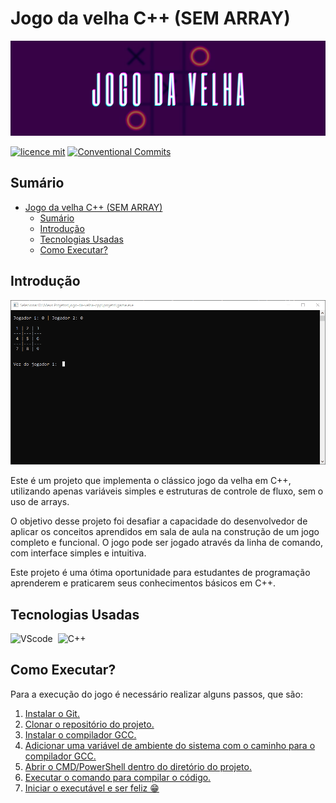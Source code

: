 # Jogo da velha C++ (SEM ARRAY)

![Foto de Capa](assets/imgs/capa-jogo-da-velha.png)

[![licence mit](https://img.shields.io/badge/licence-MIT-blue.svg)](./LICENSE)
[![Conventional Commits](https://img.shields.io/badge/Conventional%20Commits-1.0.0-%23FE5196?logo=conventionalcommits&logoColor=white)](https://conventionalcommits.org)


## Sumário

- [Jogo da velha C++ (SEM ARRAY)](#jogo-da-velha-c-sem-array)
  - [Sumário](#sumário)
  - [Introdução](#introdução)
  - [Tecnologias Usadas](#tecnologias-usadas)
  - [Como Executar?](#como-executar)


## Introdução

![Jogo da Velha](/assets/gifs/jogo-da-velha.gif)

Este é um projeto que implementa o clássico jogo da velha em C++, utilizando apenas variáveis simples e estruturas de controle de fluxo, sem o uso de arrays.

O objetivo desse projeto foi desafiar a capacidade do desenvolvedor de aplicar os conceitos aprendidos em sala de aula na construção de um jogo completo e funcional. O jogo pode ser jogado através da linha de comando, com interface simples e intuitiva.

Este projeto é uma ótima oportunidade para estudantes de programação aprenderem e praticarem seus conhecimentos básicos em C++. 

## Tecnologias Usadas
![VScode](https://img.shields.io/badge/vscode-4285F4?style=for-the-badge&logo=vscode&logoColor=white)&nbsp;
![C++](https://img.shields.io/badge/C%2B%2B-00599C?style=for-the-badge&logo=c%2B%2B&logoColor=white)&nbsp;

## Como Executar?

Para a execução do jogo é necessário realizar alguns passos, que são:
1. [Instalar o Git.](https://www.youtube.com/watch?v=EgFzXDhsn8M)
2. [Clonar o repositório do projeto.](https://www.youtube.com/watch?v=O70_VLHgW1c)
3. [Instalar o compilador GCC.](https://www.youtube.com/watch?v=MjEIZd3DNts)
4. [Adicionar uma variável de ambiente do sistema com o caminho para o compilador GCC.](https://www.youtube.com/watch?v=MjEIZd3DNts)
5. [Abrir o CMD/PowerShell dentro do diretório do projeto.](https://www.youtube.com/watch?v=2yHWT7rDmB0)
6. [Executar o comando para compilar o código.](https://www.youtube.com/watch?v=2yHWT7rDmB0)
7. [Iniciar o executável e ser feliz 😁](https://www.youtube.com/watch?v=2yHWT7rDmB0)

